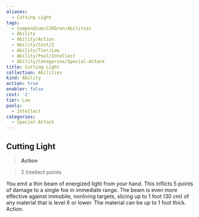 ```yaml
---
aliases:
  - Cutting Light
tags:
  - Compendium/CSRD/en/Abilities
  - Ability
  - Ability/Action
  - Ability/Cost/2
  - Ability/Tier/Low
  - Ability/Pool/Intellect
  - Ability/Categories/Special-Attack
title: Cutting Light
collection: Abilities
kind: Ability
action: true
enabler: false
cost: '2'
tier: Low
pools:
  - Intellect
categories:
  - Special-Attack
---
```

## Cutting Light    
>**Action**    
>2 Intellect points  
    
You emit a thin beam of energized light from your hand. This inflicts 5 points of damage to a single foe in immediate range. The beam is even more effective against immobile, nonliving targets, slicing up to 1 foot (30 cm) of any material that is level 6 or lower. The material can be up to 1 foot thick. Action.